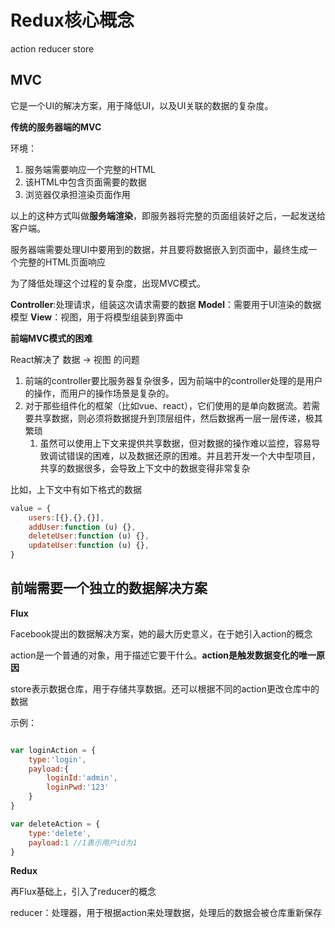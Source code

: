 # Redux核心概念

action reducer store

## MVC

它是一个UI的解决方案，用于降低UI，以及UI关联的数据的复杂度。

**传统的服务器端的MVC**

环境：

1. 服务端需要响应一个完整的HTML
2. 该HTML中包含页面需要的数据
3. 浏览器仅承担渲染页面作用

以上的这种方式叫做**服务端渲染**，即服务器将完整的页面组装好之后，一起发送给客户端。

服务器端需要处理UI中要用到的数据，并且要将数据嵌入到页面中，最终生成一个完整的HTML页面响应

为了降低处理这个过程的复杂度，出现MVC模式。

**Controller**:处理请求，组装这次请求需要的数据
**Model**：需要用于UI渲染的数据模型
**View**：视图，用于将模型组装到界面中


**前端MVC模式的困难**

React解决了 数据 -> 视图 的问题

1. 前端的controller要比服务器复杂很多，因为前端中的controller处理的是用户的操作，而用户的操作场景是复杂的。
2. 对于那些组件化的框架（比如vue、react），它们使用的是单向数据流。若需要共享数据，则必须将数据提升到顶层组件，然后数据再一层一层传递，极其繁琐
   1. 虽然可以使用上下文来提供共享数据，但对数据的操作难以监控，容易导致调试错误的困难，以及数据还原的困难。并且若开发一个大中型项目，共享的数据很多，会导致上下文中的数据变得非常复杂

比如，上下文中有如下格式的数据

```js
value = {
    users:[{},{},{}],
    addUser:function (u) {},
    deleteUser:function (u) {},
    updateUser:function (u) {},
}
```

## 前端需要一个独立的数据解决方案

**Flux**

Facebook提出的数据解决方案，她的最大历史意义，在于她引入action的概念

action是一个普通的对象，用于描述它要干什么。**action是触发数据变化的唯一原因**

store表示数据仓库，用于存储共享数据。还可以根据不同的action更改仓库中的数据

示例：

```js

var loginAction = {
    type:'login',
    payload:{
        loginId:'admin',
        loginPwd:'123'
    }
}

var deleteAction = {
    type:'delete',
    payload:1 //1表示用户id为1
}

```

**Redux**

再Flux基础上，引入了reducer的概念

reducer：处理器，用于根据action来处理数据，处理后的数据会被仓库重新保存

